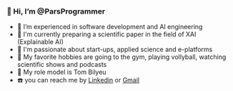 ### 👋 Hi, I’m @ParsProgrammer
- 👀 I’m experienced in software development and AI engineering
- 🧠 I'm currently preparing a scientific paper in the field of XAI (Explainable AI)
- 💜 I'm passionate about start-ups, applied science and e-platforms
- 🧩 My favorite hobbies are going to the gym, playing vollyball, watching scientific shows and podcasts
- 🦸 My role model is Tom Bilyeu
- ☎️ you can reach me by  [Linkedin](https://www.linkedin.com/in/mobin-shahidi/) or [Gmail](m.mobinshahidi@gmail.com)




<!---
mobinpersi/mobinpersi is a ✨ special ✨ repository because its `README.md` (this file) appears on your GitHub profile.
You can click the Preview link to take a look at your changes.
--->
